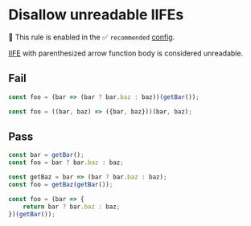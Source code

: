 # Disallow unreadable IIFEs

💼 This rule is enabled in the ✅ `recommended` [config](https://github.com/sindresorhus/eslint-plugin-unicorn#recommended-config).

<!-- end auto-generated rule header -->
<!-- Do not manually modify this header. Run: `npm run fix:eslint-docs` -->

[IIFE](https://en.wikipedia.org/wiki/Immediately_invoked_function_expression) with parenthesized arrow function body is considered unreadable.

## Fail

```js
const foo = (bar => (bar ? bar.baz : baz))(getBar());
```

```js
const foo = ((bar, baz) => ({bar, baz}))(bar, baz);
```

## Pass

```js
const bar = getBar();
const foo = bar ? bar.baz : baz;
```

```js
const getBaz = bar => (bar ? bar.baz : baz);
const foo = getBaz(getBar());
```

```js
const foo = (bar => {
	return bar ? bar.baz : baz;
})(getBar());
```
